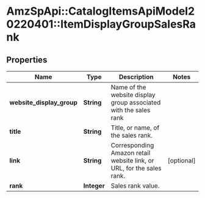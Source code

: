 # AmzSpApi::CatalogItemsApiModel20220401::ItemDisplayGroupSalesRank

## Properties
Name | Type | Description | Notes
------------ | ------------- | ------------- | -------------
**website_display_group** | **String** | Name of the website display group associated with the sales rank | 
**title** | **String** | Title, or name, of the sales rank. | 
**link** | **String** | Corresponding Amazon retail website link, or URL, for the sales rank. | [optional] 
**rank** | **Integer** | Sales rank value. | 

